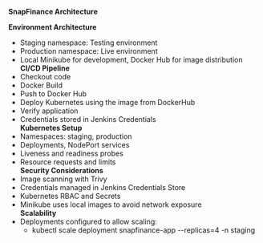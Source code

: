 **SnapFinance Architecture**

**Environment Architecture**

* Staging namespace: Testing environment  
* Production namespace: Live environment  
* Local Minikube for development, Docker Hub for image distribution  
  **CI/CD Pipeline**  
* Checkout code  
* Docker Build  
* Push to Docker Hub  
* Deploy Kubernetes using the image from DockerHub  
* Verify application  
* Credentials stored in Jenkins Credentials   
  **Kubernetes Setup**  
* Namespaces: staging, production  
* Deployments, NodePort services  
* Liveness and readiness probes  
* Resource requests and limits  
  **Security Considerations**  
* Image scanning with Trivy  
* Credentials managed in Jenkins Credentials Store  
* Kubernetes RBAC and Secrets  
* Minikube uses local images to avoid network exposure  
  **Scalability**  
* Deployments configured to allow scaling:  
  *   kubectl scale deployment snapfinance-app \--replicas=4 \-n staging